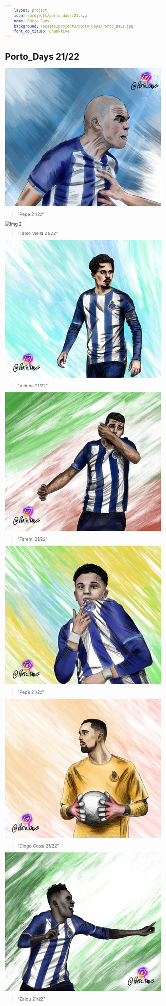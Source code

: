 ```yaml
---
    layout: project
    icon: /projects/porto_days/21.svg
    nome: Porto_Days
    background: /assets/projects/porto_days/Porto_Days.jpg
    font_do_titulo: Chunkfive
---
```


# Porto_Days 21/22

![Img 1](/assets/projects/porto_days/Pepe.jpg)
> "Pepe 21/22"

![Img 2](/assets/projects/porto_days/Fábio_Vieira.jpg)
> "Fábio Vieira 21/22"

![Img 3](/assets/projects/porto_days/Vitinha.jpg)
> "Vitinha 21/22"

![Img 4](/assets/projects/porto_days/Taremi.jpg)
> "Taremi 21/22"

![Img 5](/assets/projects/porto_days/Pepe2.jpg)
> "Pepê 21/22"

![Img 6](/assets/projects/porto_days/Diogo_Costa.jpg)
> "Diogo Costa 21/22"

![Img 7](/assets/projects/porto_days/Zaidu.jpg)
> "Zaidu 21/22"